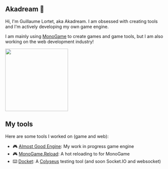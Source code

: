 ## Akadream 👋

Hi, I'm Guillaume Lortet, aka Akadream.
I am obsessed with creating tools and I'm actively developing my own game engine.

I am mainly using [MonoGame](https://monogame.net) to create games and game tools, but I am also working on the web development industry!

<img src="https://github-readme-stats.vercel.app/api?username=akaadream&show_icons=true&theme=dracula" height=200>

## My tools

Here are some tools I worked on (game and web):

- 🎮 [Almost Good Engine](https://github.com/akaadream/AlmostGoodEngine): My work in progress game engine
- 🎮 [MonoGame.Reload](https://github.com/akaadream/MonoGame.Reload): A hot reloading to for MonoGame
- ⌨️ [Docket](https://docket.akadream.fr/): A [Colyseus](https://colyseus.io/) testing tool (and soon Socket.IO and websocket) 
